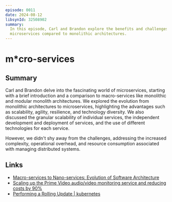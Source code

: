 ```yaml
---
episode: 0011
date: 2024-08-12
libsynId: 32508902
summary:
  In this episode, Carl and Brandon explore the benefits and challenges of
  microservices compared to monolithic architectures.
---
```


# m*cro-services

## Summary

Carl and Brandon delve into the fascinating world of microservices, starting
with a brief introduction and a comparison to macro-services like monolithic and
modular monolith architectures. We explored the evolution from monolithic
architectures to microservices, highlighting the advantages such as scalability,
agility, resilience, and technology diversity. We also discussed the granular
scalability of individual services, the independent development and deployment
of services, and the use of different technologies for each service.

However, we didn't shy away from the challenges, addressing the increased
complexity, operational overhead, and resource consumption associated with
managing distributed systems.

## Links

- [Macro-services to Nano-services: Evolution of Software Architecture](https://medium.com/design-microservices-architecture-with-patterns/macro-services-to-nano-services-evolution-of-software-architecture-424f927b63cb)
- [Scaling up the Prime Video audio/video monitoring service and reducing costs by 90%](https://www.primevideotech.com/video-streaming/scaling-up-the-prime-video-audio-video-monitoring-service-and-reducing-costs-by-90?utm_source=the+new+stack&utm_medium=referral&utm_content=inline-mention&utm_campaign=tns+platform)
- [Performing a Rolling Update | kubernetes](https://kubernetes.io/docs/tutorials/kubernetes-basics/update/update-intro/)
